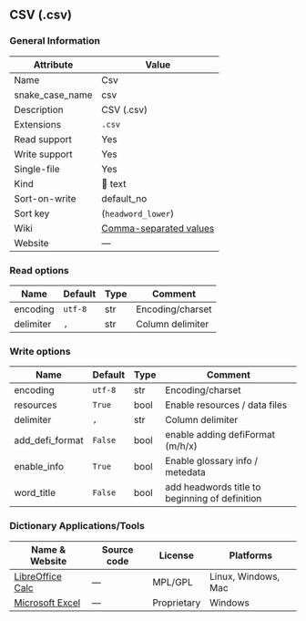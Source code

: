## CSV (.csv)

### General Information

| Attribute       | Value                                                                          |
| --------------- | ------------------------------------------------------------------------------ |
| Name            | Csv                                                                            |
| snake_case_name | csv                                                                            |
| Description     | CSV (.csv)                                                                     |
| Extensions      | `.csv`                                                                         |
| Read support    | Yes                                                                            |
| Write support   | Yes                                                                            |
| Single-file     | Yes                                                                            |
| Kind            | 📝 text                                                                         |
| Sort-on-write   | default_no                                                                     |
| Sort key        | (`headword_lower`)                                                             |
| Wiki            | [Comma-separated values](https://en.wikipedia.org/wiki/Comma-separated_values) |
| Website         | ―                                                                              |

### Read options

| Name      | Default | Type | Comment          |
| --------- | ------- | ---- | ---------------- |
| encoding  | `utf-8` | str  | Encoding/charset |
| delimiter | `,`     | str  | Column delimiter |

### Write options

| Name            | Default | Type | Comment                                       |
| --------------- | ------- | ---- | --------------------------------------------- |
| encoding        | `utf-8` | str  | Encoding/charset                              |
| resources       | `True`  | bool | Enable resources / data files                 |
| delimiter       | `,`     | str  | Column delimiter                              |
| add_defi_format | `False` | bool | enable adding defiFormat (m/h/x)              |
| enable_info     | `True`  | bool | Enable glossary info / metedata               |
| word_title      | `False` | bool | add headwords title to beginning of definition |



### Dictionary Applications/Tools

| Name & Website                                                         | Source code | License     | Platforms           |
| ---------------------------------------------------------------------- | ----------- | ----------- | ------------------- |
| [LibreOffice Calc](https://www.libreoffice.org/discover/calc/)         | ―           | MPL/GPL     | Linux, Windows, Mac |
| [Microsoft Excel](https://www.microsoft.com/en-us/microsoft-365/excel) | ―           | Proprietary | Windows             |
